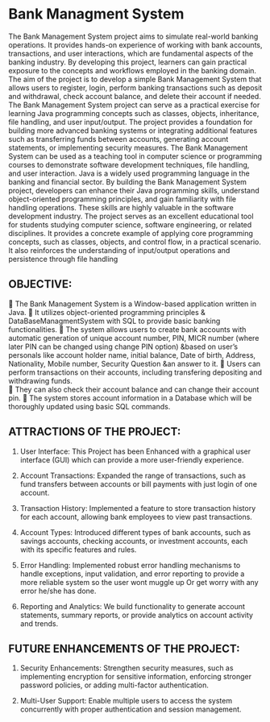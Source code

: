 # Bank Managment System
The Bank Management System project aims to simulate real-world banking operations. It provides hands-on experience of working with bank accounts, transactions, and user interactions, which are fundamental aspects of the banking industry. By developing this project, learners can gain practical exposure to the concepts and workflows employed in the banking domain. The aim of the project is to develop a simple Bank Management System that allows users to register, login, perform banking transactions such as deposit and withdrawal, check account balance, and delete their account if needed. 
The Bank Management System project can serve as a practical exercise for learning Java programming concepts such as classes, objects, inheritance, file handling, and user input/output. The project provides a foundation for building more advanced banking systems or integrating additional features such as transferring funds between accounts, generating account statements, or implementing security measures. The Bank Management System can be used as a teaching tool in computer science or programming courses to demonstrate software development techniques, file handling, and user interaction. Java is a widely used programming language in the banking and financial sector. By building the Bank Management System project, developers can enhance their Java programming skills, understand object-oriented programming principles, and gain familiarity with file handling operations. These skills are highly valuable in the software development industry. The project serves as an excellent educational tool for students studying computer science, software engineering, or related disciplines. It provides a concrete example of applying core programming concepts, such as classes, objects, and control flow, in a practical scenario. It also reinforces the understanding of input/output operations and persistence through file handling
    
## OBJECTIVE:

	The Bank Management System is a Window-based application written in Java.
	It utilizes object-oriented programming principles & DataBaseManagmentSystem with SQL to provide basic banking functionalities.
	The system allows users to create bank accounts with automatic generation of unique account number, PIN, MICR number (where later PIN can be changed using change PIN option) &based on user’s personals like account holder name, initial balance, Date of birth, Address, Nationality, Mobile number, Security Question &an answer to it.
	Users can perform transactions on their accounts, including transfering depositing and withdrawing funds.  
	They can also check their account balance and can change their account pin.
	The system stores account information in a Database which will be thoroughly updated using basic SQL commands. 

## ATTRACTIONS OF THE PROJECT: 
 
1.	User Interface: This Project has been Enhanced  with a graphical user interface (GUI) which can provide a more user-friendly experience. 
 
2.	Account Transactions: Expanded the range of transactions, such as fund transfers between accounts or bill payments with just login of one account. 
 
3.	Transaction History: Implemented a feature to store transaction history for each account, allowing bank employees to view past transactions. 
 

4.	Account Types: Introduced different types of bank accounts, such as savings accounts, checking accounts, or investment accounts, each with its specific features and rules. 
 
5.	Error Handling: Implemented robust error handling mechanisms to handle exceptions, input validation, and error reporting to provide a more reliable system so the user wont muggle up Or get worry with any error he/she has done. 
 
6.	Reporting and Analytics: We build functionality to generate account statements, summary reports, or provide analytics on account activity and trends. 
 

## FUTURE ENHANCEMENTS OF THE PROJECT:
 
1.	 Security Enhancements: Strengthen security measures, such as implementing encryption for sensitive information, enforcing stronger password policies, or adding multi-factor authentication. 

2.	Multi-User Support: Enable multiple users to access the system concurrently with proper authentication and session management. 

 
